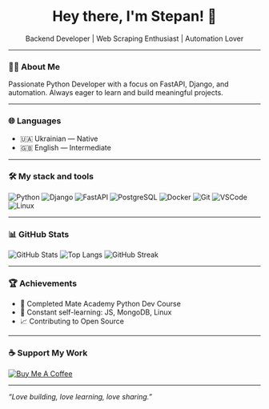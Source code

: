 <h1 align="center">Hey there, I'm Stepan! 👋</h1>
<p align="center">Backend Developer | Web Scraping Enthusiast | Automation Lover</p>

---

### 🧑‍💻 About Me

Passionate Python Developer with a focus on FastAPI, Django, and automation. Always eager to learn and build meaningful projects.

---

### 🌐 Languages

- 🇺🇦 Ukrainian — Native  
- 🇬🇧 English — Intermediate

---

### 🛠️ My stack and tools

![Python](https://img.shields.io/badge/Python-%2314354C.svg?style=for-the-badge&logo=python&logoColor=white)
![Django](https://img.shields.io/badge/Django-%23092E20.svg?style=for-the-badge&logo=django&logoColor=white)
![FastAPI](https://img.shields.io/badge/FastAPI-005571?style=for-the-badge&logo=fastapi)
![PostgreSQL](https://img.shields.io/badge/PostgreSQL-%23316192.svg?style=for-the-badge&logo=postgresql&logoColor=white)
![Docker](https://img.shields.io/badge/Docker-%230db7ed.svg?style=for-the-badge&logo=docker&logoColor=white)
![Git](https://img.shields.io/badge/Git-%23F05033.svg?style=for-the-badge&logo=git&logoColor=white)
![VSCode](https://img.shields.io/badge/VSCODE-%23007ACC.svg?style=for-the-badge&logo=visual-studio-code)
![Linux](https://img.shields.io/badge/Linux-%23FCC624.svg?style=for-the-badge&logo=linux&logoColor=black)

---

### 📊 GitHub Stats

![GitHub Stats](https://github-readme-stats.vercel.app/api?username=OleksiukStepan&show_icons=true&theme=radical)
![Top Langs](https://github-readme-stats.vercel.app/api/top-langs/?username=OleksiukStepan&layout=compact&theme=radical)
![GitHub Streak](https://github-readme-streak-stats.herokuapp.com/?user=OleksiukStepan&theme=radical)

---

### 🏆 Achievements

- 💯 Completed Mate Academy Python Dev Course
- 🧠 Constant self-learning: JS, MongoDB, Linux
- 📈 Contributing to Open Source

---

### ☕ Support My Work

[![Buy Me A Coffee](https://img.shields.io/badge/Buy%20me%20a%20coffee-FFDD00?style=for-the-badge&logo=buy-me-a-coffee&logoColor=black)](https://www.buymeacoffee.com/YourLink)

---

_“Love building, love learning, love sharing.”_

<!--
**OleksiukStepan/OleksiukStepan** is a ✨ _special_ ✨ repository because its `README.md` (this file) appears on your GitHub profile.

Here are some ideas to get you started:

- 🔭 I’m currently working on ...
- 🌱 I’m currently learning ...
- 👯 I’m looking to collaborate on ...
- 🤔 I’m looking for help with ...
- 💬 Ask me about ...
- 📫 How to reach me: ...
- 😄 Pronouns: ...
- ⚡ Fun fact: ...
-->
